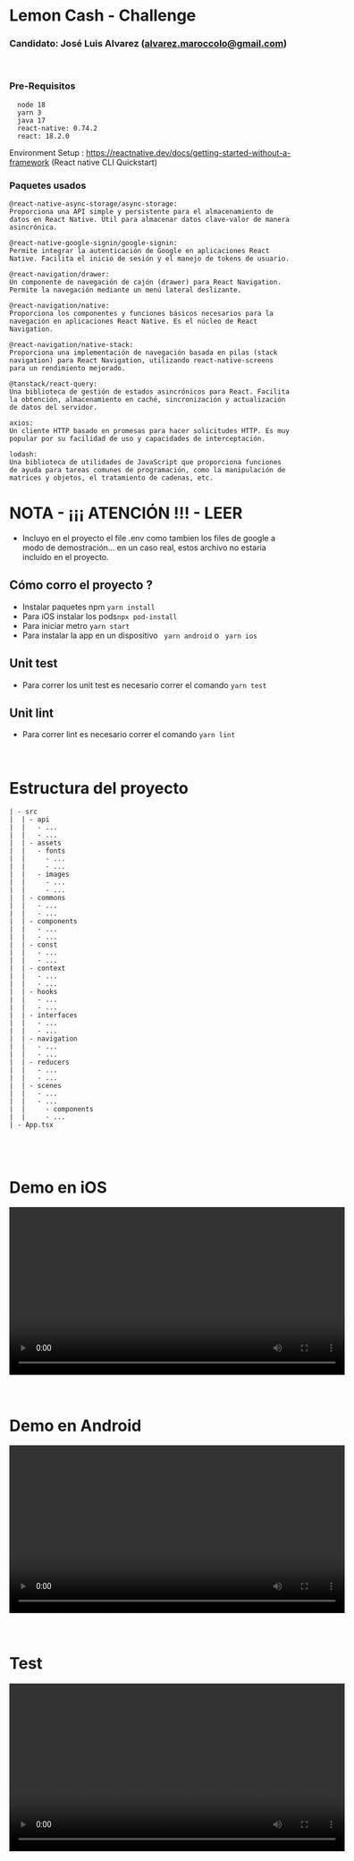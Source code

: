 # Lemon Cash - Challenge
### Candidato: José Luis Alvarez (alvarez.maroccolo@gmail.com)

<br>

### Pre-Requisitos
 ```
   node 18
   yarn 3
   java 17
   react-native: 0.74.2
   react: 18.2.0
 ```
 Environment Setup : https://reactnative.dev/docs/getting-started-without-a-framework (React native CLI Quickstart)

 ### Paquetes usados
 ```
 @react-native-async-storage/async-storage:
 Proporciona una API simple y persistente para el almacenamiento de datos en React Native. Útil para almacenar datos clave-valor de manera asincrónica.
```

 ```
@react-native-google-signin/google-signin:
Permite integrar la autenticación de Google en aplicaciones React Native. Facilita el inicio de sesión y el manejo de tokens de usuario.
```

```
@react-navigation/drawer:
Un componente de navegación de cajón (drawer) para React Navigation. Permite la navegación mediante un menú lateral deslizante.
```
```
@react-navigation/native:
Proporciona los componentes y funciones básicos necesarios para la navegación en aplicaciones React Native. Es el núcleo de React Navigation.
```
```
@react-navigation/native-stack:
Proporciona una implementación de navegación basada en pilas (stack navigation) para React Navigation, utilizando react-native-screens para un rendimiento mejorado.
```
```
@tanstack/react-query:
Una biblioteca de gestión de estados asincrónicos para React. Facilita la obtención, almacenamiento en caché, sincronización y actualización de datos del servidor.
```
```
axios:
Un cliente HTTP basado en promesas para hacer solicitudes HTTP. Es muy popular por su facilidad de uso y capacidades de interceptación.
```
```
lodash:
Una biblioteca de utilidades de JavaScript que proporciona funciones de ayuda para tareas comunes de programación, como la manipulación de matrices y objetos, el tratamiento de cadenas, etc.

 ```

 # NOTA - ¡¡¡ ATENCIÓN !!! - LEER
- Incluyo en el proyecto el file .env como tambien los files de google a modo de demostración... en un caso real, estos archivo no estaria incluido en el proyecto.


 ## Cómo corro el proyecto ?
 * Instalar paquetes npm ``` yarn install ```
 * Para iOS instalar los pods``` npx pod-install ```
 * Para iniciar metro ``` yarn start ```
 * Para instalar la app en un dispositivo ``` yarn android``` o ``` yarn ios```

 ## Unit test
  * Para correr los unit test es necesario correr el comando ``` yarn test ```

 ## Unit lint
  * Para correr lint es necesario correr el comando ``` yarn lint ```

<br>

# Estructura del proyecto

```
| - src
|  | - api
|  |   - ...
|  |   - ...
|  | - assets
|  |   - fonts
|  |     - ...
|  |     - ...
|  |   - images
|  |     - ...
|  |     - ...
|  | - commons
|  |   - ...
|  |   - ...
|  | - components
|  |   - ...
|  |   - ...
|  | - const
|  |   - ...
|  |   - ...
|  | - context
|  |   - ...
|  |   - ...
|  | - hooks
|  |   - ...
|  |   - ...
|  | - interfaces
|  |   - ...
|  |   - ...
|  | - navigation
|  |   - ...
|  |   - ...
|  | - reducers
|  |   - ...
|  |   - ...
|  | - scenes
|  |   - ...
|  |   - ...
|  |     - components
|  |     - ...
| - App.tsx 
```


<br>
<br>

# Demo en iOS

<div align="center">
  <video width="600" controls>
    <source src="[./doc/ios.mp4](https://github.com/cccolo/lemon-cash-challenge/assets/11674528/15c17eb2-5538-4db7-a6ba-65866e3d59e2)" type="video/mp4">
  </video>
</div>

<br>
<br>

# Demo en Android
<div align="center">
  <video width="600" controls>
    <source src="[./doc/android.mp4](https://github.com/cccolo/lemon-cash-challenge/assets/11674528/d83e323e-d5ce-450f-a22f-d02acd5f06d8)" type="video/mp4">
  </video>
</div>
<br>
<br>

# Test

<div align="center">
  <video width="600" controls>
    <source src="[./doc/test.mp4](https://github.com/cccolo/lemon-cash-challenge/assets/11674528/fa17087b-a18f-4324-a8b7-9a7b52602801
)" type="video/mp4">
  </video>
</div>

